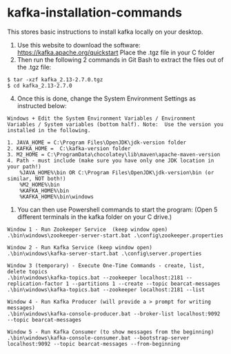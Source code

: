 # kafka-installation-commands
This stores basic instructions to install kafka locally on your desktop.

1. Use this website to download the software: https://kafka.apache.org/quickstart Place the .tgz file in your C folder
2. Then run the following 2 commands in Git Bash to extract the files out of the .tgz file:
```
$ tar -xzf kafka_2.13-2.7.0.tgz
$ cd kafka_2.13-2.7.0
```
4. Once this is done, change the System Environment Settings as instructed below:
```
Windows + Edit the System Environment Variables / Environment Variables / System variables (bottom half). Note:  Use the version you installed in the following. 

1. JAVA_HOME = C:\Program Files\OpenJDK\jdk-version folder
2. KAFKA_HOME =  C:\kafka-version folder
3. M2_HOME = C:\ProgramData\chocolatey\lib\maven\apache-maven-version
4. Path - must include (make sure you have only one JDK location in your path!)
    %JAVA_HOME%\bin OR C:\Program Files\OpenJDK\jdk-version\bin (or similar, NOT both!)
    %M2_HOME%\bin
    %KAFKA_HOME%\bin
    %KAFKA_HOME%\bin\windows
```
1. You can then use Powershell commands to start the program: (Open 5 different terminals in the kafka folder on your C drive.)
```
Window 1 - Run Zookeeper Service  (keep window open)
.\bin\windows\zookeeper-server-start.bat .\config\zookeeper.properties

Window 2 - Run Kafka Service (keep window open)
.\bin\windows\kafka-server-start.bat .\config\server.properties

Window 3 (temporary) - Execute One-Time Commands - create, list, delete topics 
.\bin\windows\kafka-topics.bat --zookeeper localhost:2181 --replication-factor 1 --partitions 1 --create --topic bearcat-messages
.\bin\windows\kafka-topics.bat --zookeeper localhost:2181 --list

Window 4 - Run Kafka Producer (will provide a > prompt for writing messages)
.\bin\windows\kafka-console-producer.bat --broker-list localhost:9092 --topic bearcat-messages

Window 5 - Run Kafka Consumer (to show messages from the beginning)
.\bin\windows\kafka-console-consumer.bat --bootstrap-server localhost:9092 --topic bearcat-messages --from-beginning
```
